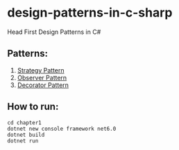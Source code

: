 # design-patterns-in-c-sharp
Head First Design Patterns in C#

## Patterns:
1. [Strategy Pattern](/chapter1/)
1. [Observer Pattern](/chapter2/)
1. [Decorator Pattern](/chapter3/)

## How to run:
```
cd chapter1
dotnet new console framework net6.0
dotnet build
dotnet run
```